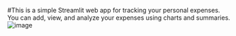 #This is a simple Streamlit web app for tracking your personal expenses. You can add, view, and analyze your expenses using charts and summaries.
![image](https://github.com/user-attachments/assets/858e17e6-51c3-4e64-9938-f68dd611d2be)
